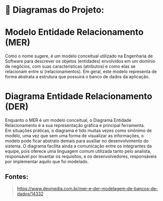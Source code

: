 # 💚 Diagramas do Projeto: 

# Modelo Entidade Relacionamento (MER)
Como o nome sugere, é um modelo conceitual utilizado na Engenharia de Software para descrever os objetos (entidades) envolvidos em um domínio de negócios, com suas características (atributos) e como elas se relacionam entre si (relacionamentos).
Em geral, este modelo representa de forma abstrata a estrutura que possuirá o banco de dados da aplicação. 

# Diagrama Entidade Relacionamento (DER)
Enquanto o MER é um modelo conceitual, o Diagrama Entidade Relacionamento é a sua representação gráfica e principal ferramenta.<br>
Em situações práticas, o diagrama é tido muitas vezes como sinônimo de modelo, uma vez que sem uma forma de visualizar as informações, o modelo pode ficar abstrato demais para auxiliar no desenvolvimento do sistema. 
O diagrama facilita ainda a comunicação entre os integrantes da equipe, pois oferece uma linguagem comum utilizada tanto pelo analista, responsável por levantar os requisitos, e os desenvolvedores, responsáveis por implementar aquilo que foi modelado.


## Fontes:
> https://www.devmedia.com.br/mer-e-der-modelagem-de-bancos-de-dados/14332
